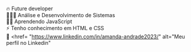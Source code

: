  🔥 Future developer
<br> 👩🏻‍💻 Análise e Desenvolvimento de Sistemas
<br> 🤟🏻 Aprendendo JavaScript
<br> ⚡ Tenho conhecimento em HTML e CSS
<br> 💬 <href= "https://www.linkedin.com/in/amanda-andrade2023/" alt="Meu perfil no Linkedin"
